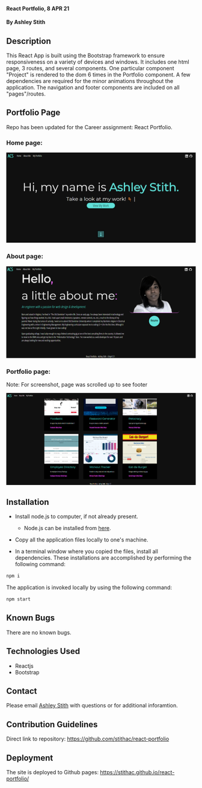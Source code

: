 #### React Portfolio, 8 APR 21

#### By Ashley Stith

## Description
This React App is built using the Bootstrap framework to ensure responsiveness on a variety of devices and windows.  It includes one html page, 3 routes, and several components.  One particular component "Project" is rendered to the dom 6 times in the Portfolio component.  A few dependencies are required for the minor animations throughout the application.  The navigation and footer components are included on all "pages"/routes.

## Portfolio Page
Repo has been updated for the Career assignment: React Portfolio.

### Home page:
![Home Page](./public/screenshots/home-screenshot.PNG)

### About page:
![About Page](./public/screenshots/about-screenshot.PNG)

### Portfolio page:
Note: For screenshot, page was scrolled up to see footer

![Portfolio Page](./public/screenshots/portfolio-screenshot.PNG)

## Installation
* Install node.js to computer, if not already present.

    * Node.js can be installed from [here](https://nodejs.org/en/).

* Copy all the application files locally to one's machine.

* In a terminal window where you copied the files, install all dependencies. These installations are accomplished by performing the following command:

```bash
npm i
```

The application is invoked locally by using the following command:

```bash
npm start
```


## Known Bugs
There are no known bugs.

## Technologies Used
* Reactjs
* Bootstrap


## Contact
Please email [Ashley Stith](mailto:ashleyc.stith@gmail.com) with questions or for additional inforamtion.

## Contribution Guidelines
Direct link to repository: https://github.com/stithac/react-portfolio

## Deployment
The site is deployed to Github pages: https://stithac.github.io/react-portfolio/
